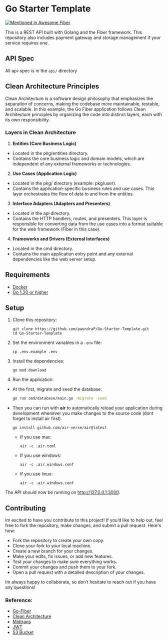 # Go Starter Template

[![Mentioned in Awesome Fiber](https://awesome.re/mentioned-badge-flat.svg)](https://github.com/gofiber/awesome-fiber)

This is a REST API built with Golang and the Fiber framework. This repository also includes payment gateway and storage management if your service requires one.

## API Spec

All api-spec is in the `api/` directory

## Clean Architecture Principles

Clean Architecture is a software design philosophy that emphasizes the separation of concerns, making the codebase more maintainable, testable, and scalable. In this example, the Go Fiber application follows Clean Architecture principles by organizing the code into distinct layers, each with its own responsibility.

### Layers in Clean Architecture

1. **Entities (Core Business Logic)**

- Located in the pkg/entities directory.
- Contains the core business logic and domain models, which are independent of any external frameworks or technologies.

2. **Use Cases (Application Logic)**

- Located in the pkg/ directory (example: pkg/user).
- Contains the application-specific business rules and use cases. This layer orchestrates the flow of data to and from the entities.

3. **Interface Adapters (Adapters and Presenters)**

- Located in the api directory.
- Contains the HTTP handlers, routes, and presenters. This layer is responsible for converting data from the use cases into a format suitable for the web framework (Fiber in this case).

4. **Frameworks and Drivers (External Interfaces)**

- Located in the cmd directory.
- Contains the main application entry point and any external dependencies like the web server setup.

## Requirements

- [Docker](https://www.docker.com/)
- [Go 1.20 or higher](https://go.dev/dl/)

## Setup

1. Clone this repository:
   ```shell
   git clone https://github.com/paundraP/Go-Starter-Template.git
   cd Go-Starter-Template
   ```
2. Set the environment variables in a `.env` file:
   ```shell
   cp .env.example .env
   ```
3. Install the dependencies:
   ```shell
   go mod download
   ```
4. Run the application:

- At the first, migrate and seed the database:
  ```bash
  go run cmd/database/main.go -migrate -seed
  ```
- Then you can run with **air** to automatically reload your application during development whenever you make changes to the source code (dont forget to install air first)

  ```shell
  go install github.com/air-verse/air@latest
  ```

  - If you use mac:
    ```shell
    air -c .air.toml
    ```
  - If you use windows:
    ```shell
    air -c .air.windows.conf
    ```
  - If you use linux:
    ```shell
    air -c .air.windows.conf
    ```

The API should now be running on http://127.0.0.1:3000.

## Contributing

Im excited to have you contribute to this project! If you’d like to help out, feel free to fork the repository, make changes, and submit a pull request. Here's how:

- Fork the repository to create your own copy.
- Clone your fork to your local machine.
- Create a new branch for your changes.
- Make your edits, fix issues, or add new features.
- Test your changes to make sure everything works.
- Commit your changes and push them to your fork.
- Open a pull request with a detailed description of your changes.

Im always happy to collaborate, so don’t hesitate to reach out if you have any questions!


### Reference:

- [Go-Fiber](https://github.com/gofiber/recipes/tree/master/clean-architecture)
- [Clean Architecture](https://8thlight.com/blog/uncle-bob/2012/08/13/the-clean-architecture.html)
- [Midtrans](https://github.com/Midtrans/midtrans-go)
- [JWT](https://github.com/golang-jwt/jwt)
- [S3 Bucket](https://github.com/aws/aws-sdk-go-v2)
